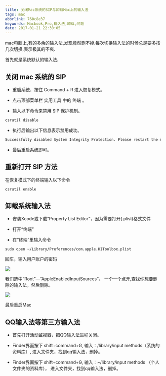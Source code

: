 ```yaml
---
title: 关闭Mac系统的SIP与卸载Mac上的输入法
tags: mac
abbrlink: 760c8e37
keywords: Macbook,Pro,输入法,卸载,问题
date: 2017-01-21 22:30:05
---
```


mac电脑上,有的多余的输入法,发现竟然删不掉.每次切换输入法的时候总是要多按几次切换.表示极其的不爽.

首先就是系统默认的输入法.

## 关闭 mac 系统的 SIP 
- 重启系统，按住 Command + R 进入恢复模式。

- 点击顶部菜单栏 实用工具 中的 终端 。

- 输入以下命令来禁用 SIP 保护机制。

```bash
csrutil disable
```

- 执行后输出以下信息表示禁用成功。
```bash
Successfully disabled System Integrity Protection. Please restart the machine for the changes to take effect.
```

- 最后重启系统即可。


## 重新打开 SIP 方法
在恢复模式下的终端输入以下命令
```bash
csrutil enable
```

## 卸载系统输入法

* 安装Xcode或下载“Property List Editor”，因为需要打开(.plist)格式文件 

* 打开“终端”

* 在“终端”里输入命令
```
sudo open ~/Library/Preferences/com.apple.HIToolbox.plist
```
回车，输入用户账户的密码

![](http://www.cr173.com/up/2017-1/201701161151525689893.png)

我们选中“Root”—“AppleEnabledInputSources”， 一个一个点开,查找你想要删除的输入法，然后删除。

![](http://www.cr173.com/up/2017-1/201701161152373133375.png)

最后重启Mac


## QQ输入法等第三方输入法

* 首先打开活动监视器，把QQ输入法进程关闭。 

* Finder界面按下 shift+command+G, 输入：/library/input methods（系统的资料库）, 进入文件夹，找到qq输入法，删掉。 

* Finder界面按下 shift+command+G, 输入：~/library/input methods （个人文件夹的资料库）， 进入文件夹，找到qq输入法，删掉。